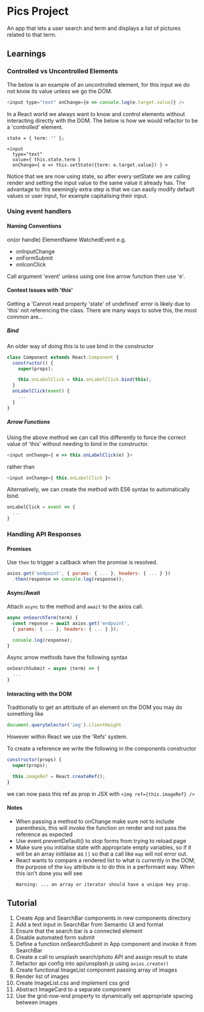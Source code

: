 # Pics Project

An app that lets a user search and term and displays a list of pictures related to that term.

## Learnings

### Controlled vs Uncontrolled Elements

The below is an example of an uncontrolled element, for this input we do not know its value unless we go the DOM.
```javascript
<input type="text" onChange={e => console.log(e.target.value)} />
```
In a React world we always want to know and control elements without interacting directly with the DOM. The below is how we would refactor to be a 'controlled' element.
```javascipt
state = { term: '' };

<input 
  type="text"
  value={ this.state.term }
  onChange={ e => this.setState({term: e.target.value}) } >
```

Notice that we are now using state, so after every setState we are calling render and setting the input value to the same value it already has.
The advantage to this seemingly extra step is that we can easily modify default values or user input, for example capitalising their input.

### Using event handlers

#### Naming Conventions

on(or handle) ElementName WatchedEvent e.g.
- onInputChange
- onFormSubmit
- onIconClick

Call argument 'event' unless using one line arrow function then use 'e'.

#### Context Issues with 'this'

Getting a 'Cannot read property 'state' of undefined' error is likely due to 'this' not referencing the class. There are many ways to solve this, the most common are...

##### Bind

An older way of doing this is to use bind in the constructor

``` javascript
class Component extends React.Component {
  constructor() {
    super(props);

    this.onLabelClick = this.onLabelClick.bind(this);
  }
  onLabelClick(event) {
    ...
  }
}
```

##### Arrow Functions

Using the above method we can call this differently to force the correct value of 'this' without needing to bind in the constructor.

``` javascript
<input onChange={ e => this.onLabelClick(e) }>
``` 
rather than
``` javascript
<input onChange={ this.onLabelClick }>
``` 

Alternatively, we can create the method with ES6 syntax to automatically bind.

``` javascript
onLabelClick = event => {
  ...
}
``` 

### Handling API Responses

#### Promises

Use `then` to trigger a callback when the promise is resolved.

```javascript
axios.get('endpoint', { params: { ... }, headers: { ... } })
  .then(response => console.log(response));
```

#### Async/Await

Attach `async` to the method and `await` to the axios call.

```javascript
async onSearchTerm(term) {
  const reponse = await axios.get('endpoint', 
  { params: { ... }, headers: { ... } });

  console.log(response);
}
```

Async arrow methods have the following syntax
```javascript
onSearchSubmit = async (term) => {
  ...
}
```

#### Interacting with the DOM

Traditionally to get an attribute of an element on the DOM you may do something like
```javascript
document.querySelector('img').clientHeight
```
However within React we use the 'Refs' system.

To create a reference we write the following in the components constructor
```javascript
constructor(props) {
  super(props);

  this.imageRef = React.createRef();
}
```
we can now pass this ref as prop in JSX with `<img ref={this.imageRef} />`

#### Notes

- When passing a method to onChange make sure not to include parenthesis, this will invoke the function on render and not pass the reference as expected
- Use event.preventDefault() to stop forms from trying to reload page
- Make sure you initialise state with appropriate empty variables, so if it will be an array initilaise as `[]` so that a call like `map` will not error out.
- React wants to compare a rendered list to what is currently in the DOM, the purpose of the `key` attribute is to do this in a performant way. When this isn't done you will see
  ```
  Warning: ... an array or iterator should have a unique key prop.
  ```

## Tutorial

1. Create App and SearchBar components in new components directory
2. Add a text input in SearchBar from Semantic UI and format 
3. Ensure that the search bar is a connected element
4. Disable automated form submit 
5. Define a function onSearchSubmit in App component and invoke it from SearchBar
6. Create a call to unsplash search/photo API and assign result to state
7. Refactor api config into api/unsplash.js using `axios.create()`
8. Create functional ImageList component passing array of images
9. Render list of images
10. Create ImageList.css and implement css grid
11. Abstract ImageCard to a separate component
12. Use the grid-row-end property to dynamically set appropriate spacing between images
